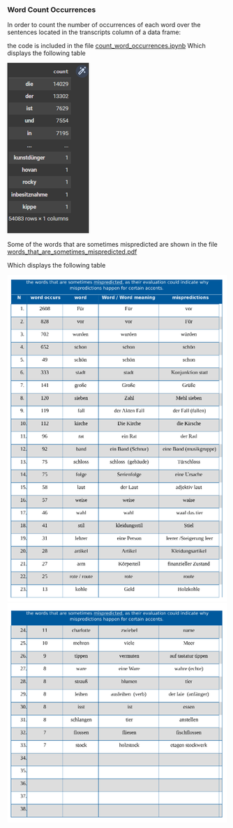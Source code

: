 ### Word Count Occurrences
In order to count the number of occurrences of each word over the sentences located in the transcripts column of a data frame:

the code is included in the file [count_word_occurrences.ipynb](https://github.com/MohamedMesto/ASR-Accent-Analysis-De/blob/main/Word_and_utternace/count_word_occurrences.ipynb)
Which displays the following table

![](count_number_of_occurrences_of_each_word.png)


Some of the words that are sometimes mispredicted are shown in the file [words_that_are_sometimes_mispredicted.pdf](https://github.com/MohamedMesto/ASR-Accent-Analysis-De/blob/main/Word_and_utternace/words_that_are_sometimes_mispredicted.pdf)

Which displays the following table

![](words_that_are_sometimes_mispredicted1.png)
![](words_that_are_sometimes_mispredicted2.png)
